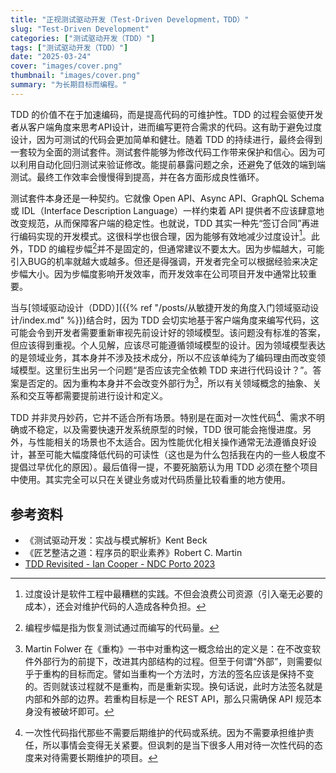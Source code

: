 ```yaml
---
title: "正视测试驱动开发（Test-Driven Development，TDD）"
slug: "Test-Driven Development"
categories: ["测试驱动开发（TDD）"]
tags: ["测试驱动开发（TDD）"]
date: "2025-03-24"
cover: "images/cover.png"
thumbnail: "images/cover.png"
summary: "为长期目标而编程。"
---
```


TDD 的价值不在于加速编码，而是提高代码的可维护性。TDD 的过程会驱使开发者从客户端角度来思考API设计，进而编写更符合需求的代码。这有助于避免过度设计，因为可测试的代码会更加简单和健壮。随着 TDD 的持续进行，最终会得到一套较为全面的测试套件。测试套件能够为修改代码工作带来保护和信心。因为可以利用自动化回归测试来验证修改。能提前暴露问题之余，还避免了低效的端到端测试。最终工作效率会慢慢得到提高，并在各方面形成良性循环。

测试套件本身还是一种契约。它就像 Open API、Async API、GraphQL Schema 或 IDL（Interface Description Language）一样约束着 API 提供者不应该肆意地改变规范，从而保障客户端的稳定性。也就说，TDD 其实一种先“签订合同”再进行编码实现的开发模式。这很科学也很合理，因为能够有效地减少过度设计[^1]。此外，TDD 的编程步幅[^2]并不是固定的，但通常建议不要太大。因为步幅越大，可能引入BUG的机率就越大或越多。但还是得强调，开发者完全可以根据经验来决定步幅大小。因为步幅度影响开发效率，而开发效率在公司项目开发中通常比较重要。

当与[领域驱动设计（DDD）]({{% ref "/posts/从敏捷开发的角度入门领域驱动设计/index.md" %}})结合时，因为 TDD 会切实地基于客户端角度来编写代码，这可能会令到开发者需要重新审视先前设计好的领域模型。该问题没有标准的答案，但应该得到重视。个人见解，应该尽可能遵循领域模型的设计。因为领域模型表达的是领域业务，其本身并不涉及技术成分，所以不应该单纯为了编码理由而改变领域模型。这里衍生出另一个问题“是否应该完全依赖 TDD 来进行代码设计？”。答案是否定的。因为重构本身并不会改变外部行为[^3]，所以有关领域概念的抽象、关系和交互等都需要提前进行设计和定义。

TDD 并非灵丹妙药，它并不适合所有场景。特别是在面对一次性代码[^4]、需求不明确或不稳定，以及需要快速开发系统原型的时候，TDD 很可能会拖慢进度。另外，与性能相关的场景也不太适合。因为性能优化相关操作通常无法遵循良好设计，甚至可能大幅度降低代码的可读性（这也是为什么包括我在内的一些人极度不提倡过早优化的原因）。最后值得一提，不要死脑筋认为用 TDD 必须在整个项目中使用。其实完全可以只在关键业务或对代码质量比较看重的地方使用。

## 参考资料
- 《测试驱动开发：实战与模式解析》Kent Beck
- 《匠艺整洁之道：程序员的职业素养》Robert C. Martin
- [TDD Revisited - Ian Cooper - NDC Porto 2023](https://www.youtube.com/watch?v=IN9lftH0cJc)

[^1]: 过度设计是软件工程中最糟糕的实践。不但会浪费公司资源（引入毫无必要的成本），还会对维护代码的人造成各种负担。
[^2]: 编程步幅是指为恢复测试通过而编写的代码量。
[^3]: Martin Folwer 在《重构》一书中对重构这一概念给出的定义是：在不改变软件外部行为的前提下，改进其内部结构的过程。但至于何谓“外部”，则需要似乎于重构的目标而定。譬如当重构一个方法时，方法的签名应该是保持不变的。否则就该过程就不是重构，而是重新实现。换句话说，此时方法签名就是内部和外部的边界。若重构目标是一个 REST API，那么只需确保 API 规范本身没有被破坏即可。 
[^4]: 一次性代码指代那些不需要后期维护的代码或系统。因为不需要承担维护责任，所以事情会变得无关紧要。但讽刺的是当下很多人用对待一次性代码的态度来对待需要长期维护的项目。